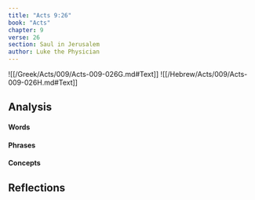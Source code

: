 ```yaml
---
title: "Acts 9:26"
book: "Acts"
chapter: 9
verse: 26
section: Saul in Jerusalem
author: Luke the Physician
---
```

![[/Greek/Acts/009/Acts-009-026G.md#Text]]
![[/Hebrew/Acts/009/Acts-009-026H.md#Text]]

## Analysis

#### Words

#### Phrases

#### Concepts

## Reflections
